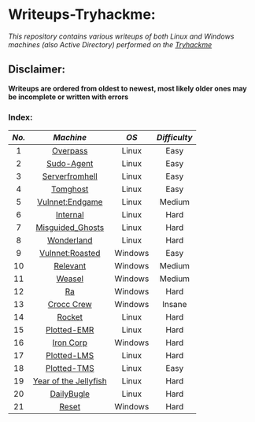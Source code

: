 # Writeups-Tryhackme:
_This repository contains various writeups of both Linux and Windows machines (also Active Directory) performed on the [Tryhackme](https://tryhackme.com/)_

## Disclaimer:
__Writeups are ordered from oldest to newest, most likely older ones may be incomplete or written with errors__

### Index:

| **_No._** |                                           **_Machine_**                                          | **_OS_** | **_Difficulty_** |
|:---------:|:------------------------------------------------------------------------------------------------:|:--------:|:----------------:|
|     1     |          [Overpass](https://github.com/AleHelp/Writeups-Tryhackme/blob/main/Overpass.md)         |   Linux  |       Easy       |
|     2     |        [Sudo-Agent](https://github.com/AleHelp/Writeups-Tryhackme/blob/main/sudo-agent.md)       |   Linux  |       Easy       |
|     3     |    [Serverfromhell](https://github.com/AleHelp/Writeups-Tryhackme/blob/main/serverfromhell.md)   |   Linux  |       Easy       |
|     4     |          [Tomghost](https://github.com/AleHelp/Writeups-Tryhackme/blob/main/tomghost.md)         |   Linux  |       Easy       |
|     5     |     [Vulnnet:Endgame](https://github.com/AleHelp/Writeups-Tryhackme/blob/main/vulnnetEndgame.md) |   Linux  |      Medium      |
|     6     |          [Internal](https://github.com/AleHelp/Writeups-Tryhackme/blob/main/internal.md)         |   Linux  |       Hard       |
|     7     |  [Misguided_Ghosts](https://github.com/AleHelp/Writeups-Tryhackme/blob/main/misguided_ghosts.md) |   Linux  |       Hard       |
|     8     |        [Wonderland](https://github.com/AleHelp/Writeups-Tryhackme/blob/main/wonderland.md)       |   Linux  |       Hard       |
|     9     |   [Vulnnet:Roasted](https://github.com/AleHelp/Writeups-Tryhackme/blob/main/vulnnetroasted.md)   |  Windows |       Easy       |
|     10    |          [Relevant](https://github.com/AleHelp/Writeups-Tryhackme/blob/main/relevant.md)         |  Windows |      Medium      |
| 11        |            [Weasel](https://github.com/AleHelp/Writeups-Tryhackme/blob/main/weasel.md)           | Windows  |      Medium      |
| 12        |                [Ra](https://github.com/AleHelp/Writeups-Tryhackme/blob/main/Ra.md)               | Windows  |       Hard       |
| 13        | [Crocc Crew](https://github.com/AleHelp/Writeups-Tryhackme/blob/main/Crocc-Crew/Crocc%20Crew.md) | Windows  |      Insane      |
| 14        |        [Rocket](https://github.com/AleHelp/Writeups-Tryhackme/blob/main/Rocket/Rocket.md)        |   Linux  |       Hard       |
| 15        | [Plotted-EMR](https://github.com/AleHelp/Writeups-Tryhackme/blob/main/Plotted-EMR/Plotted-EMR.md)|Linux     |       Hard       |
| 16        | [Iron Corp](https://github.com/AleHelp/Writeups-Tryhackme/blob/main/Iron%20Corp/Iron%20Corp.md)  |Windows   |       Hard       |
| 17        | [Plotted-LMS](https://github.com/AleHelp/Writeups-Tryhackme/blob/main/Plotted-LMS/Plotted-LMS.md)|Linux     |       Hard       |
| 18        | [Plotted-TMS](https://github.com/AleHelp/Writeups-Tryhackme/blob/main/Plotted-TMS/Plotted-TMS.md)|Linux     |       Easy       |
| 19        | [Year of the Jellyfish](https://github.com/AleHelp/Writeups-Tryhackme/blob/main/Year-of-the-jellyfish/Year-of-the-jellyfish.md)|Linux     |       Hard       |
| 20        | [DailyBugle](https://github.com/AleHelp/Writeups-Tryhackme/blob/main/DailyBugle/DailyBugle.md)|Linux     |       Hard       |
| 21        | [Reset](https://github.com/AleHelp/Writeups-Tryhackme/blob/main/Reset/reset.md)|Windows     |       Hard       |

